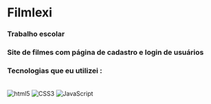 # Filmlexi
### Trabalho escolar
### Site de filmes com página de cadastro e login de usuários
### Tecnologias que eu utilizei :

<div style="display: inline_block"><br/>
    <img align="center" alt="html5" src="https://img.shields.io/badge/HTML5-E34F26?style=for-the-badge&logo=html5&logoColor=white"/>
    <img align="center" alt="CSS3" src="https://img.shields.io/badge/CSS3-1572B6?style=for-the-badge&logo=css3&logoColor=white"/>
    <img align="center" alt="JavaScript" src="https://img.shields.io/badge/PHP-777BB4?style=for-the-badge&logo=php&logoColor=white"/>
    </div>
